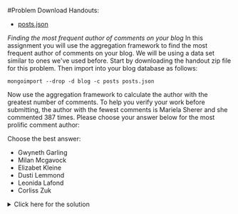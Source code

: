 #Problem
Download Handouts:
 - <a href="https://university.mongodb.com/static/MongoDB_2017_M101J_January/handouts/posts.b90d46c5a251.json">posts.json</a>

 *Finding the most frequent author of comments on your blog*
In this assignment you will use the aggregation framework to find the most frequent author of comments on your blog. We will be using a data set similar to ones we've used before.
Start by downloading the handout zip file for this problem. Then import into your blog database as follows:

    mongoimport --drop -d blog -c posts posts.json

Now use the aggregation framework to calculate the author with the greatest number of comments.
To help you verify your work before submitting, the author with the fewest comments is Mariela Sherer and she commented 387 times.
Please choose your answer below for the most prolific comment author:

Choose the best answer:
 - Gwyneth Garling
 - Milan Mcgavock
 - Elizabet Kleine
 - Dusti Lemmond
 - Leonida Lafond
 - Corliss Zuk

<details>
  <summary>Click here for the solution</summary>
   - Elizabet Kleine
</details>